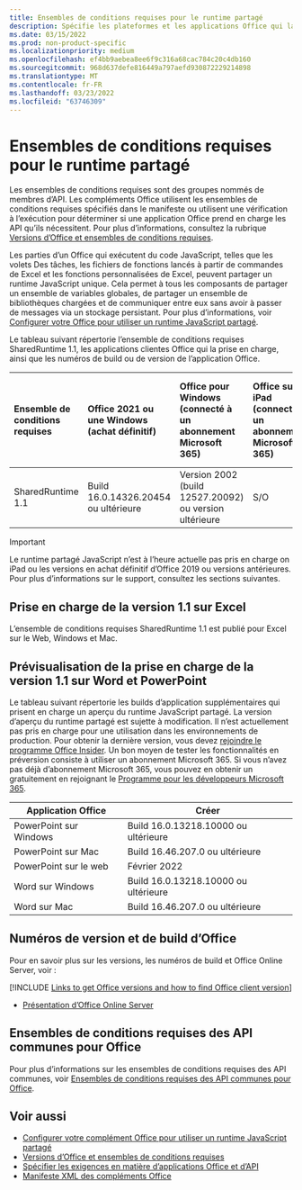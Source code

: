 ```yaml
---
title: Ensembles de conditions requises pour le runtime partagé
description: Spécifie les plateformes et les applications Office qui la prise en charge des API SharedRuntime.
ms.date: 03/15/2022
ms.prod: non-product-specific
ms.localizationpriority: medium
ms.openlocfilehash: ef4bb9aebea8ee6f9c316a68cac784c20c4db160
ms.sourcegitcommit: 968d637defe816449a797aefd930872229214898
ms.translationtype: MT
ms.contentlocale: fr-FR
ms.lasthandoff: 03/23/2022
ms.locfileid: "63746309"
---
```

# <a name="shared-runtime-requirement-sets"></a>Ensembles de conditions requises pour le runtime partagé

Les ensembles de conditions requises sont des groupes nommés de membres d’API. Les compléments Office utilisent les ensembles de conditions requises spécifiés dans le manifeste ou utilisent une vérification à l’exécution pour déterminer si une application Office prend en charge les API qu’ils nécessitent. Pour plus d’informations, consultez la rubrique [Versions d’Office et ensembles de conditions requises](../../develop/office-versions-and-requirement-sets.md).

Les parties d’un Office qui exécutent du code JavaScript, telles que les volets Des tâches, les fichiers de fonctions lancés à partir de commandes de Excel et les fonctions personnalisées de Excel, peuvent partager un runtime JavaScript unique. Cela permet à tous les composants de partager un ensemble de variables globales, de partager un ensemble de bibliothèques chargées et de communiquer entre eux sans avoir à passer de messages via un stockage persistant. Pour plus d’informations, voir [Configurer votre Office pour utiliser un runtime JavaScript partagé](../../develop/configure-your-add-in-to-use-a-shared-runtime.md).

Le tableau suivant répertorie l’ensemble de conditions requises SharedRuntime 1.1, les applications clientes Office qui la prise en charge, ainsi que les numéros de build ou de version de l’application Office.

| Ensemble de conditions requises | Office 2021 ou une Windows<br>(achat définitif) | Office pour Windows<br>(connecté à un abonnement Microsoft 365) | Office sur iPad<br>(connecté à un abonnement Microsoft 365) | Office sur Mac<br>(les deux abonnements<br> et achat Office sur Mac 2019 et ultérieur)  | Office sur le web | Office Online Server |
|:-----|:-----|:-----|:-----|:-----|:-----|:-----|
| SharedRuntime 1.1  | Build 16.0.14326.20454 ou ultérieure | Version 2002 (build 12527.20092) ou version ultérieure | S/O | 16.35 ou version ultérieure | Février 2020 | S/O |

> [!IMPORTANT]
> Le runtime partagé JavaScript n’est à l’heure actuelle pas pris en charge on iPad ou les versions en achat définitif d’Office 2019 ou versions antérieures. Pour plus d’informations sur le support, consultez les sections suivantes.

## <a name="support-for-version-11-on-excel"></a>Prise en charge de la version 1.1 sur Excel

L’ensemble de conditions requises SharedRuntime 1.1 est publié pour Excel sur le Web, Windows et Mac.

## <a name="preview-support-for-version-11-on-word-and-powerpoint"></a>Prévisualisation de la prise en charge de la version 1.1 sur Word et PowerPoint

Le tableau suivant répertorie les builds d’application supplémentaires qui prisent en charge un aperçu du runtime JavaScript partagé. La version d’aperçu du runtime partagé est sujette à modification. Il n’est actuellement pas pris en charge pour une utilisation dans les environnements de production. Pour obtenir la dernière version, vous devez [rejoindre le programme Office Insider](https://insider.office.com/join). Un bon moyen de tester les fonctionnalités en préversion consiste à utiliser un abonnement Microsoft 365. Si vous n’avez pas déjà d’abonnement Microsoft 365, vous pouvez en obtenir un gratuitement en rejoignant le [Programme pour les développeurs Microsoft 365](https://developer.microsoft.com/office/dev-program).

|Application Office |Créer |
|-------------------|------|
|PowerPoint sur Windows |Build 16.0.13218.10000 ou ultérieure |
|PowerPoint sur Mac |Build 16.46.207.0 ou ultérieure |
|PowerPoint sur le web | Février 2022 |
|Word sur Windows |Build 16.0.13218.10000 ou ultérieure |
|Word sur Mac |Build 16.46.207.0 ou ultérieure |

## <a name="office-versions-and-build-numbers"></a>Numéros de version et de build d’Office

Pour en savoir plus sur les versions, les numéros de build et Office Online Server, voir :

[!INCLUDE [Links to get Office versions and how to find Office client version](../../includes/links-get-office-versions-builds.md)]
- [Présentation d’Office Online Server](/officeonlineserver/office-online-server-overview)

## <a name="office-common-api-requirement-sets"></a>Ensembles de conditions requises des API communes pour Office

Pour plus d’informations sur les ensembles de conditions requises des API communes, voir [Ensembles de conditions requises des API communes pour Office](office-add-in-requirement-sets.md).

## <a name="see-also"></a>Voir aussi

- [Configurer votre complément Office pour utiliser un runtime JavaScript partagé](../../develop/configure-your-add-in-to-use-a-shared-runtime.md)
- [Versions d’Office et ensembles de conditions requises](../../develop/office-versions-and-requirement-sets.md)
- [Spécifier les exigences en matière d’applications Office et d’API](../../develop/specify-office-hosts-and-api-requirements.md)
- [Manifeste XML des compléments Office](../../develop/add-in-manifests.md)
